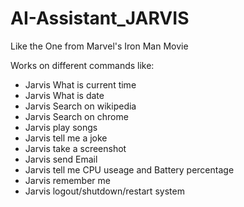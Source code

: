 # AI-Assistant_JARVIS
Like the One from Marvel's Iron Man Movie

Works on different commands like:

- Jarvis What is current time
- Jarvis What is date
- Jarvis Search on wikipedia
- Jarvis Search on chrome
- Jarvis play songs
- Jarvis tell me a joke
- Jarvis take a screenshot
- Jarvis send Email
- Jarvis tell me CPU useage and Battery percentage
- Jarvis remember me
- Jarvis logout/shutdown/restart system

